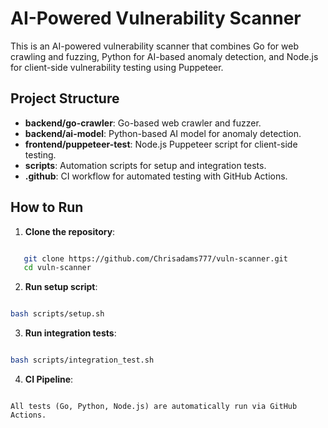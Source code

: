 # AI-Powered Vulnerability Scanner

This is an AI-powered vulnerability scanner that combines Go for web crawling and fuzzing, Python for AI-based anomaly detection, and Node.js for client-side vulnerability testing using Puppeteer.

## Project Structure

- **backend/go-crawler**: Go-based web crawler and fuzzer.
- **backend/ai-model**: Python-based AI model for anomaly detection.
- **frontend/puppeteer-test**: Node.js Puppeteer script for client-side testing.
- **scripts**: Automation scripts for setup and integration tests.
- **.github**: CI workflow for automated testing with GitHub Actions.

## How to Run

1. **Clone the repository**:
```bash

   git clone https://github.com/Chrisadams777/vuln-scanner.git
   cd vuln-scanner

```

2. **Run setup script**:

```bash

bash scripts/setup.sh

```

3. **Run integration tests**:

```bash

bash scripts/integration_test.sh

```

4. **CI Pipeline**:

```

All tests (Go, Python, Node.js) are automatically run via GitHub Actions.

```



